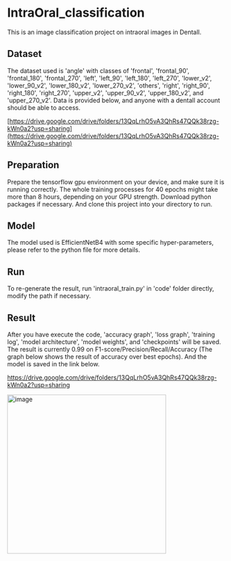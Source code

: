# IntraOral_classification
This is an image classification project on intraoral images in Dentall.

## Dataset
The dataset used is 'angle' with classes of 'frontal', 'frontal_90', 'frontal_180', 'frontal_270', 'left', 'left_90', 'left_180', 'left_270', 'lower_v2', 'lower_90_v2', 'lower_180_v2', 'lower_270_v2', 'others', 'right', 'right_90', 'right_180', 'right_270', 'upper_v2', 'upper_90_v2', 'upper_180_v2', and 'upper_270_v2'.
Data is provided below, and anyone with a dentall account should be able to access.

[https://drive.google.com/drive/folders/13QqLrhO5vA3QhRs47QQk38rzg-kWn0a2?usp=sharing](https://drive.google.com/drive/folders/13QqLrhO5vA3QhRs47QQk38rzg-kWn0a2?usp=sharing)

## Preparation
Prepare the tensorflow gpu environment on your device, and make sure it is running correctly.
The whole training processes for 40 epochs might take more than 8 hours, depending on your GPU strength.
Download python packages if necessary.
And clone this project into your directory to run.

## Model 
The model used is EfficientNetB4 with some specific hyper-parameters, please refer to the python file for more details.

## Run
To re-generate the result, run 'intraoral_train.py' in 'code' folder directly, modify the path if necessary.

## Result
After you have execute the code, 'accuracy graph', 'loss graph', 'training log', 'model architecture', 'model weights', and 'checkpoints' will be saved.
The result is currently 0.99 on F1-score/Precision/Recall/Accuracy (The graph below shows the result of accuracy over best epochs).
And the model is saved in the link below.

https://drive.google.com/drive/folders/13QqLrhO5vA3QhRs47QQk38rzg-kWn0a2?usp=sharing

<img width="366" alt="image" src="https://user-images.githubusercontent.com/57160523/191674959-f27c4795-53d8-4afa-a572-11a517e3a867.png">


